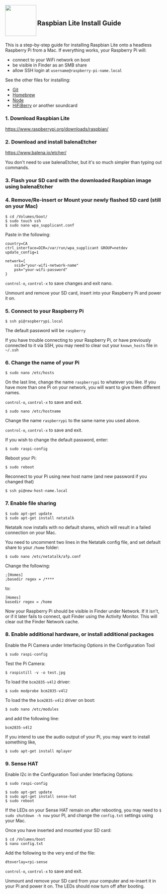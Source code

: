 <a href="https://www.raspberrypi.org/downloads/raspbian/"><img src="https://www.raspberrypi.org/app/themes/mind-control/images/application/header/home-link.svg" align="left" width="100px"></a>

<br>

## Raspbian Lite Install Guide

<br>

This is a step-by-step guide for installing Raspbian Lite onto a headless Raspberry Pi from a Mac. If everything works, your Raspberry Pi will:

  - connect to your WiFi network on boot
  - be visible in Finder as an SMB share
  - allow SSH login at `username@raspberry-pi-name.local`
  
  See the other files for installing:
  
  - [Git](https://github.com/anselbrandt/raspbian-lite-install-guide/blob/master/install-git.md)
  - [Homebrew](https://github.com/anselbrandt/raspbian-lite-install-guide/blob/master/install-homebrew.md)
  - [Node](https://github.com/anselbrandt/raspbian-lite-install-guide/blob/master/install-node.md)
  - [HiFiBerry](https://github.com/anselbrandt/raspbian-lite-install-guide/blob/master/HiFiBerry.md) or another soundcard

### 1. Download Raspbian Lite

https://www.raspberrypi.org/downloads/raspbian/

### 2. Download and install balenaEtcher

https://www.balena.io/etcher/

You don't need to use balenaEtcher, but it's so much simpler than typing out commands.

### 3. Flash your SD card with the downloaded Raspbian image using balenaEtcher

### 4. Remove/Re-insert or Mount your newly flashed SD card (still on your Mac)

```
$ cd /Volumes/boot/
$ sudo touch ssh
$ sudo nano wpa_supplicant.conf
```

Paste in the following:

```
country=CA
ctrl_interface=DIR=/var/run/wpa_supplicant GROUP=netdev
update_config=1

network={
    ssid="your-wifi-network-name"
    psk="your-wifi-password"
}
```
`control-o`, `control-x` to save changes and exit nano.

Unmount and remove your SD card, insert into your Raspberry Pi and power it on.

### 5. Connect to your Raspberry Pi

```
$ ssh pi@raspberrypi.local
```

The default password will be `raspberry`

If you have trouble connecting to your Raspberry Pi, or have previously connected to it via SSH, you may need to clear out your `known_hosts` file in `~/.ssh`

### 6. Change the name of your Pi

```
$ sudo nano /etc/hosts
```

On the last line, change the name `raspberrypi` to whatever you like. If you have more than one Pi on your network, you will want to give them different names.

`control-o`, `control-x` to save and exit.

```
$ sudo nano /etc/hostname
```

Change the name `raspberrypi` to the same name you used above.

`control-o`, `control-x` to save and exit.

If you wish to change the default password, enter:

```
$ sudo raspi-config
```

Reboot your Pi:

```
$ sudo reboot
```

Reconnect to your Pi using new host name (and new password if you changed that)

```
$ ssh pi@new-host-name.local
```

### 7. Enable file sharing

```
$ sudo apt-get update
$ sudo apt-get install netatalk
```

Netatalk now installs with no default shares, which will result in a failed connection on your Mac.

You need to uncomment two lines in the Netatalk config file, and set default share to your `/home` folder:

```
$ sudo nano /etc/netatalk/afp.conf
```
Change the following:
```
;[Homes]
;basedir regex = /****
```
to:
```
[Homes]
basedir regex = /home
```

Now your Raspberry Pi should be visible in Finder under Network. If it isn't, or if it later fails to connect, quit Finder using the Activity Monitor. This will clear out the Finder Network cache.

### 8. Enable additional hardware, or install additional packages

Enable the Pi Camera under Interfacing Options in the Configuration Tool

```
$ sudo raspi-config
```

Test the Pi Camera:

```
$ raspistill -v -o test.jpg
```

To load the `bcm2835-v4l2` driver:

```
$ sudo modprobe bcm2835-v4l2
```

To load the the `bcm2835-v4l2` driver on boot:

```
$ sudo nano /etc/modules
```

and add the following line:
```
bcm2835-v4l2
```

If you intend to use the audio output of your Pi, you may want to install something like,

```
$ sudo apt-get install mplayer
```

### 9. Sense HAT

Enable I2c in the Configuration Tool under Interfacing Options:

```
$ sudo raspi-config
```

```
$ sudo apt-get update
$ sudo apt-get install sense-hat
$ sudo reboot
```

If the LEDs on your Sense HAT remain on after rebooting, you may need to `$ sudo shutdown -h now` your PI, and change the `config.txt` settings using your Mac.

Once you have inserted and mounted your SD card:

```
$ cd /Volumes/boot
$ nano config.txt
```

Add the following to the very end of the file:

```
dtoverlay=rpi-sense
```

`control-o`, `control-x` to save and exit.

Unmount and remove your SD card from your computer and re-insert it in your Pi and power it on. The LEDs should now turn off after booting.
